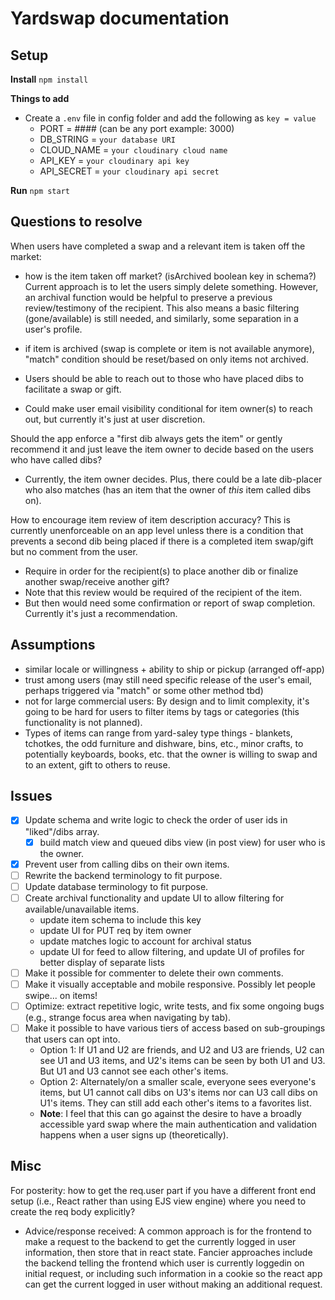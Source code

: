 # Yardswap documentation

## Setup

**Install**
`npm install`

**Things to add**

- Create a `.env` file in config folder and add the following as `key = value`
  - PORT = #### (can be any port example: 3000)
  - DB_STRING = `your database URI`
  - CLOUD_NAME = `your cloudinary cloud name`
  - API_KEY = `your cloudinary api key`
  - API_SECRET = `your cloudinary api secret`

**Run**
`npm start`

## Questions to resolve

When users have completed a swap and a relevant item is taken off the market:

- how is the item taken off market? (isArchived boolean key in schema?) Current approach is to let the users simply delete something. However, an archival function would be helpful to preserve a previous review/testimony of the recipient. This also means a basic filtering (gone/available) is still needed, and similarly, some separation in a user's profile.
- if item is archived (swap is complete or item is not available anymore), "match" condition should be reset/based on only items not archived.

- Users should be able to reach out to those who have placed dibs to facilitate a swap or gift.
- Could make user email visibility conditional for item owner(s) to reach out, but currently it's just at user discretion.

Should the app enforce a "first dib always gets the item" or gently recommend it and just leave the item owner to decide based on the users who have called dibs?

- Currently, the item owner decides. Plus, there could be a late dib-placer who also matches (has an item that the owner of _this_ item called dibs on).

How to encourage item review of item description accuracy? This is currently unenforceable on an app level unless there is a condition that prevents a second dib being placed if there is a completed item swap/gift but no comment from the user.

- Require in order for the recipient(s) to place another dib or finalize another swap/receive another gift?
- Note that this review would be required of the recipient of the item.
- But then would need some confirmation or report of swap completion. Currently it's just a recommendation.

## Assumptions

- similar locale or willingness + ability to ship or pickup (arranged off-app)
- trust among users (may still need specific release of the user's email, perhaps triggered via "match" or some other method tbd)
- not for large commercial users: By design and to limit complexity, it's going to be hard for users to filter items by tags or categories (this functionality is not planned).
- Types of items can range from yard-saley type things - blankets, tchotkes, the odd furniture and dishware, bins, etc., minor crafts, to potentially keyboards, books, etc. that the owner is willing to swap and to an extent, gift to others to reuse.

## Issues

- [x] Update schema and write logic to check the order of user ids in "liked"/dibs array.
  - [x] build match view and queued dibs view (in post view) for user who is the owner.
- [x] Prevent user from calling dibs on their own items.
- [ ] Rewrite the backend terminology to fit purpose.
- [ ] Update database terminology to fit purpose.
- [ ] Create archival functionality and update UI to allow filtering for available/unavailable items.
  - update item schema to include this key
  - update UI for PUT req by item owner
  - update matches logic to account for archival status
  - update UI for feed to allow filtering, and update UI of profiles for better display of separate lists
- [ ] Make it possible for commenter to delete their own comments.
- [ ] Make it visually acceptable and mobile responsive. Possibly let people swipe... on items!
- [ ] Optimize: extract repetitive logic, write tests, and fix some ongoing bugs (e.g., strange focus area when navigating by tab).
- [ ] Make it possible to have various tiers of access based on sub-groupings that users can opt into.
  - Option 1: If U1 and U2 are friends, and U2 and U3 are friends, U2 can see U1 and U3 items, and U2's items can be seen by both U1 and U3. But U1 and U3 cannot see each other's items.
  - Option 2: Alternately/on a smaller scale, everyone sees everyone's items, but U1 cannot call dibs on U3's items nor can U3 call dibs on U1's items. They can still add each other's items to a favorites list.
  - **Note**: I feel that this can go against the desire to have a broadly accessible yard swap where the main authentication and validation happens when a user signs up (theoretically).

## Misc

For posterity: how to get the req.user part if you have a different front end setup (i.e., React rather than using EJS view engine) where you need to create the req body explicitly?

- Advice/response received: A common approach is for the frontend to make a request to the backend to get the currently logged in user information, then store that in react state. Fancier approaches include the backend telling the frontend which user is currently loggedin on initial request, or including such information in a cookie so the react app can get the current logged in user without making an additional request.
